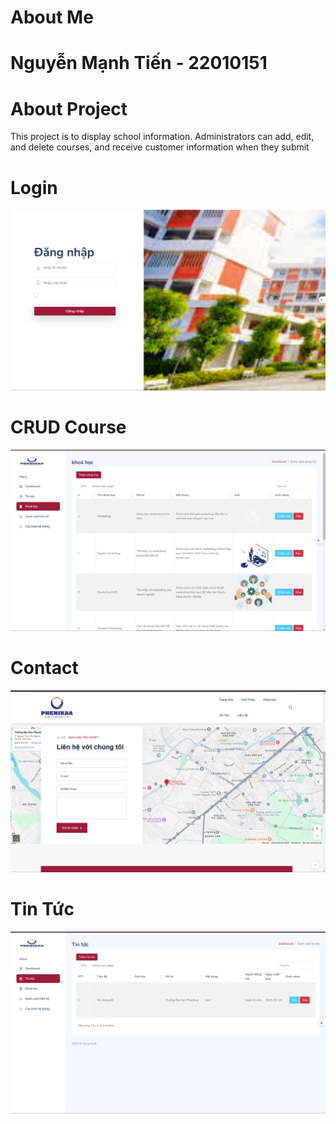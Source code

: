 # About Me
# Nguyễn Mạnh Tiến - 22010151

# About Project
This project is to display school information. Administrators can add, edit, and delete courses, and receive customer information when they submit
 
# Login
![Login](./image/Screenshot%202025-02-27%20003631.png)

# CRUD Course
![Course](./image/Screenshot%202025-02-27%20003524.png)

# Contact
![Contact](./image/Screenshot%202025-02-27%20004336.png)

# Tin Tức
![News](./image/Screenshot%202025-02-27%20003505.png)